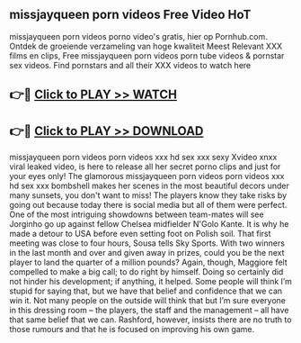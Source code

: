 ## missjayqueen porn videos Free Video HoT 

missjayqueen porn videos porno video's gratis, hier op Pornhub.com. Ontdek de groeiende verzameling van hoge kwaliteit Meest Relevant XXX films en clips,
Free missjayqueen porn videos porn tube videos & pornstar sex videos. Find pornstars and all their XXX videos to watch here


## 👉🔴 [Click to PLAY >> WATCH](http://us.freeplayer.one?title=missjayqueen_porn_videos&ref=16D)

## 👉🔴 [Click to PLAY >> DOWNLOAD](http://us.freeplayer.one?title=missjayqueen_porn_videos&ref=16D)


missjayqueen porn videos porn videos xxx hd sex xxx sexy Xvideo xnxx viral leaked video, is here to release all her secret porno clips and just for your eyes only! The glamorous missjayqueen porn videos porn videos xxx hd sex xxx bombshell makes her scenes in the most beautiful decors under many sunsets, you don't want to miss! The players know they take risks by going out because today there is social media but all of them were perfect. One of the most intriguing showdowns between team-mates will see Jorginho go up against fellow Chelsea midfielder N'Golo Kante. It is why he made a detour to USA before even setting foot on Polish soil. That first meeting was close to four hours, Sousa tells Sky Sports. With two winners in the last month and over and given away in prizes, could you be the next player to land the quarter of a million pounds? Again, though, Maggiore felt compelled to make a big call; to do right by himself. Doing so certainly did not hinder his development; if anything, it helped. Some people will think I’m stupid for saying that, but we have that belief and confidence that we can win it. Not many people on the outside will think that but I’m sure everyone in this dressing room – the players, the staff and the management – all have that same belief that we can. Rashford, however, insists there are no truth to those rumours and that he is focused on improving his own game.
